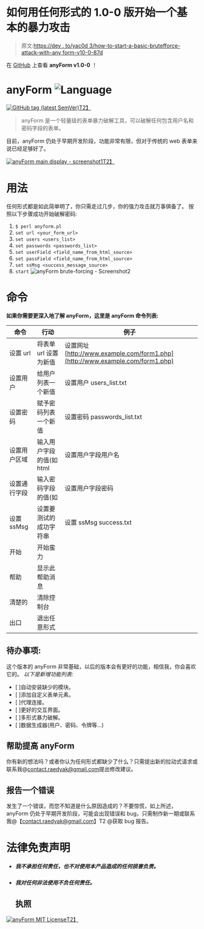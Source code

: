 # 如何用任何形式的 1.0-0 版开始一个基本的暴力攻击

> 原文:[https://dev . to/yac0d 3/how-to-start-a-basic-brutefforce-attack-with-any form-v10-0-87d](https://dev.to/yak0d3/how-to-start-a-basic-bruteforcing-attack-with-anyform-v10-0-87d)

在 [GitHub](https://github.com/yak0d3/anyForm/) 上查看 **anyForm v1.0-0** ！

# anyForm ![Language](../Images/a2200bdad7f032728f4b3d61a5269ca2.png)

[![GitHub tag (latest SemVer)](../Images/35309a78a811c7f7317d162240cbb5e2.png)T2】](https://res.cloudinary.com/practicaldev/image/fetch/s--MMPgV2b8--/c_limit%2Cf_auto%2Cfl_progressive%2Cq_auto%2Cw_880/https://img.shields.io/github/tag/yak0d3/anyForm.svg%3FcolorB%3Dbrightgreen)

> anyForm 是一个轻量级的表单暴力破解工具，可以破解任何包含用户名和密码字段的表单。

目前，anyForm 仍处于早期开发阶段，功能非常有限，但对于传统的 web 表单来说已经足够好了。

[![anyForm main display - screenshot1](../Images/5a9d9607eaeccf11514ac872e80d7744.png)T2】](https://res.cloudinary.com/practicaldev/image/fetch/s--bbMDGe0J--/c_limit%2Cf_auto%2Cfl_progressive%2Cq_auto%2Cw_880/https://preview.ibb.co/d5KLwp/anyform_main_display.png)

# 用法

任何形式都是如此简单明了，你只需走过几步，你的强力攻击就万事俱备了。
按照以下步骤成功开始破解密码:

1.  `$ perl anyform.pl`
2.  `set url <your_form_url>`
3.  `set users <users_list>`
4.  `set passwords <passwords_list>`
5.  `set userField <field_name_from_html_source>`
6.  `set passField <field_name_from_html_source>`
7.  `set ssMsg <success_message_source>`
8.  `start` ![anyForm brute-forcing - Screenshot2](../Images/9c8b7fc59bebd42bcb04392bd024e94c.png)

# 命令

**如果你需要更深入地了解 anyForm，这里是 anyForm 命令列表:**

| 命令 | 行动 | 例子 |
| --- | --- | --- |
| 设置 url<value></value> | 将表单 url 设置为新值 | 设置网址[http://www.example.com/form1.php](http://www.example.com/form1.php) |
| 设置用户<value></value> | 给用户列表一个新值 | 设置用户 users_list.txt |
| 设置密码<value></value> | 赋予密码列表一个新值 | 设置密码 passwords_list.txt |
| 设置用户区域<value></value> | 输入用户字段的值(如 html | 设置用户字段用户名 |
| 设置通行字段<value></value> | 输入密码字段的值(如 | 设置用户字段密码 |
| 设置 ssMsg<value></value> | 设置要测试的成功字符串 | 设置 ssMsg success.txt |
| 开始 | 开始蛮力 |  |
| 帮助 | 显示此帮助消息 |  |
| 清楚的 | 清除控制台 |  |
| 出口 | 退出任意形式 |  |

## 待办事项:

这个版本的 anyForm 非常基础，以后的版本会有更好的功能，相信我，你会喜欢它的。
*以下是新增功能列表:*

*   [ ]自动安装缺少的模块。
*   [ ]添加自定义表单元素。
*   [ ]代理连接。
*   [ ]更好的交互界面。
*   [ ]多形式暴力破解。
*   [ ]数据生成器(用户、密码、令牌等...)

## 帮助提高 anyForm

你有新的想法吗？或者你认为任何形式都缺少了什么？只需提出新的拉动式请求或联系我@[contact.raedyak@gmail.com](mailto:contact.raedyak@gmail.com)提出修改建议。

## 报告一个错误

发生了一个错误，而您不知道是什么原因造成的？不要惊慌，如上所述，anyForm 仍处于早期开发阶段，可能会出现错误和 bug，只需制作新一期或联系我@【contact.raedyak@gmail.com】T2 @获取 bug 报告。

# 法律免责声明

*   ##### 我不承担任何责任，也不对使用本产品造成的任何损害负责。

*   ##### 我对任何非法使用不负任何责任。

    ## 执照

[![anyForm MIT License](../Images/649a66467f998afa1b1a1c58152a4d0a.png)T2】](https://res.cloudinary.com/practicaldev/image/fetch/s--_72U_zMJ--/c_limit%2Cf_auto%2Cfl_progressive%2Cq_auto%2Cw_880/https://image.ibb.co/hWqzp9/license.png)